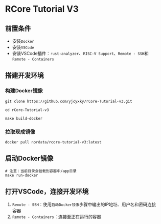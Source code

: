 # RCore Tutorial V3

## 前置条件
- 安装`Docker`
- 安装`VSCode`
- 安装VSCode插件：`rust-analyzer`、`RISC-V Support`、`Remote - SSH`和`Remote - Containers`

## 搭建开发环境

### 构建Docker镜像

```
git clone https://github.com/yjcyxky/rCore-Tutorial-v3.git

cd rCore-Tutorial-v3

make build-docker
```

### 拉取现成镜像
```
docker pull nordata/rcore-tutorial-v3:latest
```

## 启动Docker镜像

```
# 注意：当前目录会挂载到容器中/app目录
make run-docker
```

## 打开VSCode，连接开发环境
1. `Remote - SSH`：使用`启动Docker镜像`步骤中输出的IP地址、用户名和密码连接容器
2. `Remote - Containers`：连接至正在运行的容器